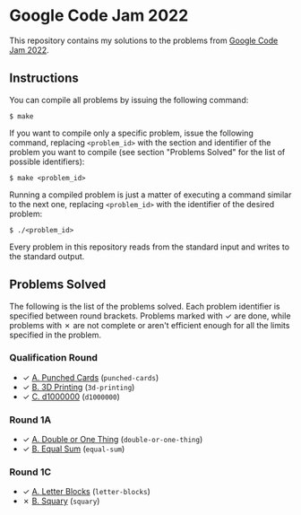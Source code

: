 # Google Code Jam 2022

This repository contains my solutions to the problems from [Google Code Jam 2022][1].

## Instructions

You can compile all problems by issuing the following command:

    $ make

If you want to compile only a specific problem, issue the following command, replacing `<problem_id>` with the section and identifier of the problem you want to compile (see section "Problems Solved" for the list of possible identifiers):

    $ make <problem_id>

Running a compiled problem is just a matter of executing a command similar to the next one, replacing `<problem_id>` with the identifier of the desired problem:

    $ ./<problem_id>

Every problem in this repository reads from the standard input and writes to the standard output.

## Problems Solved

The following is the list of the problems solved. Each problem identifier is specified between round brackets. Problems marked with ✓ are done, while problems with ✗ are not complete or aren't efficient enough for all the limits specified in the problem.

### Qualification Round

* ✓ [A. Punched Cards][qual1] (`punched-cards`)
* ✓ [B. 3D Printing][qual2] (`3d-printing`)
* ✓ [C. d1000000][qual3] (`d1000000`)

### Round 1A

* ✓ [A. Double or One Thing][round1a1] (`double-or-one-thing`)
* ✓ [B. Equal Sum][round1a2] (`equal-sum`)

### Round 1C

* ✓ [A. Letter Blocks][round1c1] (`letter-blocks`)
* ✗ [B. Squary][round1c2] (`squary`)

[1]: https://codingcompetitions.withgoogle.com/codejam
[qual1]: https://codingcompetitions.withgoogle.com/codejam/round/0000000000876ff1/0000000000a4621b
[qual2]: https://codingcompetitions.withgoogle.com/codejam/round/0000000000876ff1/0000000000a4672b
[qual3]: https://codingcompetitions.withgoogle.com/codejam/round/0000000000876ff1/0000000000a46471
[round1a1]: https://codingcompetitions.withgoogle.com/codejam/round/0000000000877ba5/0000000000aa8e9c
[round1a2]: https://codingcompetitions.withgoogle.com/codejam/round/0000000000877ba5/0000000000aa8fc1
[round1c1]: https://codingcompetitions.withgoogle.com/codejam/round/0000000000877b42/0000000000afe6a1
[round1c2]: https://codingcompetitions.withgoogle.com/codejam/round/0000000000877b42/0000000000afdf76
